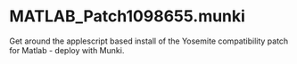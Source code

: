 MATLAB_Patch1098655.munki
=========================

Get around the applescript based install of the Yosemite compatibility patch for Matlab - deploy with Munki.
